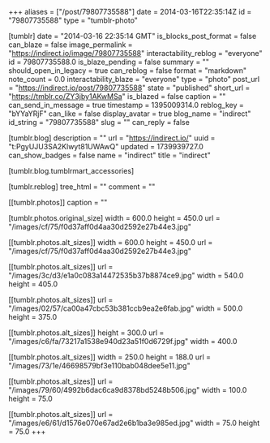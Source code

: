+++
aliases = ["/post/79807735588"]
date = 2014-03-16T22:35:14Z
id = "79807735588"
type = "tumblr-photo"

[tumblr]
date = "2014-03-16 22:35:14 GMT"
is_blocks_post_format = false
can_blaze = false
image_permalink = "https://indirect.io/image/79807735588"
interactability_reblog = "everyone"
id = 79807735588.0
is_blaze_pending = false
summary = ""
should_open_in_legacy = true
can_reblog = false
format = "markdown"
note_count = 0.0
interactability_blaze = "everyone"
type = "photo"
post_url = "https://indirect.io/post/79807735588"
state = "published"
short_url = "https://tmblr.co/ZY3jby1AKwMSa"
is_blazed = false
caption = ""
can_send_in_message = true
timestamp = 1395009314.0
reblog_key = "bYYaYRjF"
can_like = false
display_avatar = true
blog_name = "indirect"
id_string = "79807735588"
slug = ""
can_reply = false

[tumblr.blog]
description = ""
url = "https://indirect.io/"
uuid = "t:PgyUJU3SA2Klwyt81UWAwQ"
updated = 1739939727.0
can_show_badges = false
name = "indirect"
title = "indirect"

[tumblr.blog.tumblrmart_accessories]

[tumblr.reblog]
tree_html = ""
comment = ""

[[tumblr.photos]]
caption = ""

[tumblr.photos.original_size]
width = 600.0
height = 450.0
url = "/images/cf/75/f0d37aff0d4aa30d2592e27b44e3.jpg"

[[tumblr.photos.alt_sizes]]
width = 600.0
height = 450.0
url = "/images/cf/75/f0d37aff0d4aa30d2592e27b44e3.jpg"

[[tumblr.photos.alt_sizes]]
url = "/images/3c/d3/e1a0c083a14472535b37b8874ce9.jpg"
width = 540.0
height = 405.0

[[tumblr.photos.alt_sizes]]
url = "/images/02/57/ca00a47cbc53b381ccb9ea2e6fab.jpg"
width = 500.0
height = 375.0

[[tumblr.photos.alt_sizes]]
height = 300.0
url = "/images/c6/fa/73217a1538e940d23a51f0d6729f.jpg"
width = 400.0

[[tumblr.photos.alt_sizes]]
width = 250.0
height = 188.0
url = "/images/73/1e/46698579bf3e110bab048dee5e11.jpg"

[[tumblr.photos.alt_sizes]]
url = "/images/79/60/4992b6dac6ca9d8378bd5248b506.jpg"
width = 100.0
height = 75.0

[[tumblr.photos.alt_sizes]]
url = "/images/e6/61/d1576e070e67ad2e6b1ba3e985ed.jpg"
width = 75.0
height = 75.0
+++
